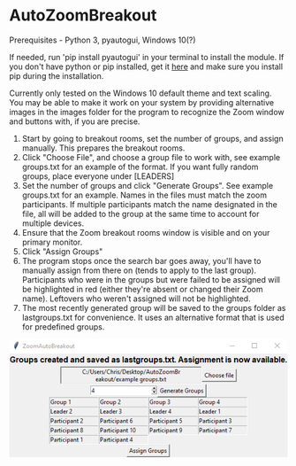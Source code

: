 # AutoZoomBreakout

Prerequisites - Python 3, pyautogui, Windows 10(?)

If needed, run 'pip install pyautogui' in your terminal to install the module. If you don't have python or pip installed, get it [here](https://www.python.org/downloads/release/python-391/) and make sure you install pip during the installation.

Currently only tested on the Windows 10 default theme and text scaling. You may be able to make it work on your system by providing alternative images in the images folder for the program to recognize the Zoom window and buttons with, if you are precise.

1. Start by going to breakout rooms, set the number of groups, and assign manually. This prepares the breakout rooms.
2. Click "Choose File", and choose a group file to work with, see example groups.txt for an example of the format. If you want fully random groups, place everyone under [LEADERS] 
3. Set the number of groups and click "Generate Groups". See example groups.txt for an example. Names in the files must match the zoom participants. If multiple participants match the name designated in the file, all will be added to the group at the same time to account for multiple devices. 
4. Ensure that the Zoom breakout rooms window is visible and on your primary monitor.
5. Click "Assign Groups"
6. The program stops once the search bar goes away, you'll have to manually assign from there on (tends to apply to the last group). Participants who were in the groups but were failed to be assigned will be highlighted in red (either they're absent or changed their Zoom name). Leftovers who weren't assigned will not be highlighted.
7. The most recently generated group will be saved to the groups folder as lastgroups.txt for convenience. It uses an alternative format that is used for predefined groups.

![Example](/images/example.png)
